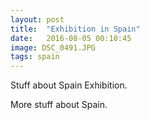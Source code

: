 ```yaml
---
layout: post
title:  "Exhibition in Spain"
date:   2016-08-05 00:10:45
image: DSC_0491.JPG
tags: spain
---
```

Stuff about Spain Exhibition.

More stuff about Spain.
